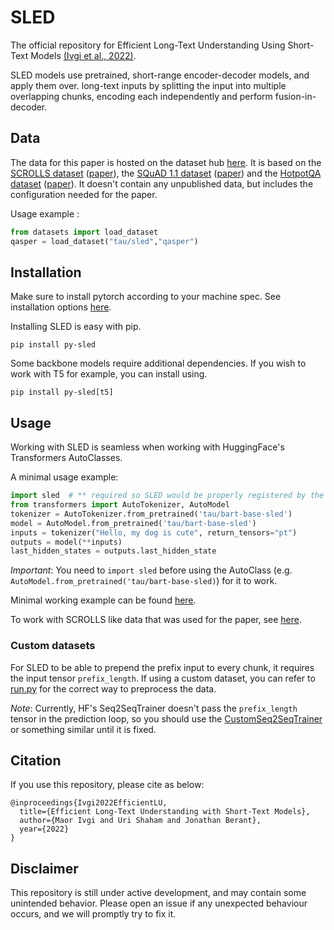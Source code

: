# SLED
The official repository for Efficient Long-Text Understanding Using Short-Text Models [(Ivgi et al., 2022)](https://arxiv.org/abs/2208.00748.pdf).

SLED models use pretrained, short-range encoder-decoder models, and apply them over. 
long-text inputs by splitting the input into multiple overlapping chunks, encoding each independently and perform fusion-in-decoder.


## Data
The data for this paper is hosted on the dataset hub [here](https://huggingface.co/datasets/tau/sled). 
It is based on the [SCROLLS dataset](https://huggingface.co/datasets/tau/scrolls) ([paper](https://arxiv.org/pdf/2201.03533.pdf)), the [SQuAD 1.1 dataset](https://huggingface.co/datasets/squad) ([paper](https://arxiv.org/pdf/1606.05250.pdf)) and the [HotpotQA dataset](https://huggingface.co/datasets/hotpot_qa) ([paper](https://arxiv.org/pdf/1809.09600.pdf)).
It doesn't contain any unpublished data, but includes the configuration needed for the paper.

Usage example :
```python
from datasets import load_dataset
qasper = load_dataset("tau/sled","qasper")
```

## Installation

Make sure to install pytorch according to your machine spec. See installation options [here](https://pytorch.org/get-started/locally/).

Installing SLED is easy with pip.
```
pip install py-sled
```


Some backbone models require additional dependencies. If you wish to work with T5 for example, you can install using.
```
pip install py-sled[t5]
```

## Usage
Working with SLED is seamless when working with HuggingFace's Transformers AutoClasses.

A minimal usage example:
```python
import sled  # ** required so SLED would be properly registered by the AutoClasses **
from transformers import AutoTokenizer, AutoModel
tokenizer = AutoTokenizer.from_pretrained('tau/bart-base-sled')
model = AutoModel.from_pretrained('tau/bart-base-sled')
inputs = tokenizer("Hello, my dog is cute", return_tensors="pt")
outputs = model(**inputs)
last_hidden_states = outputs.last_hidden_state
```

_Important_: You need to `import sled` before using the AutoClass (e.g. `AutoModel.from_pretrained('tau/bart-base-sled)`) for it to work.

Minimal working example can be found [here](examples/usage_example.py).

To work with SCROLLS like data that was used for the paper, see [here](https://github.com/Mivg/SLED/examples/seq2seq).

### Custom datasets
For SLED to be able to prepend the prefix input to every chunk, it requires the input tensor `prefix_length`. 
If using a custom dataset, you can refer to [run.py](examples/seq2seq/run.py) for the correct way to preprocess the data.

_Note_: Currently, HF's Seq2SeqTrainer doesn't pass the `prefix_length` tensor in the prediction loop, so you 
 should use the [CustomSeq2SeqTrainer](examples/seq2seq/utils/custom_seq2seq_trainer.py) or something similar until it is 
fixed.

## Citation

If you use this repository, please cite as below:
```
@inproceedings{Ivgi2022EfficientLU,
  title={Efficient Long-Text Understanding with Short-Text Models},
  author={Maor Ivgi and Uri Shaham and Jonathan Berant},
  year={2022}
}
```


## Disclaimer
This repository is still under active development, and may contain some unintended behavior. 
Please open an issue if any unexpected behaviour occurs, and we will promptly try to fix it.
